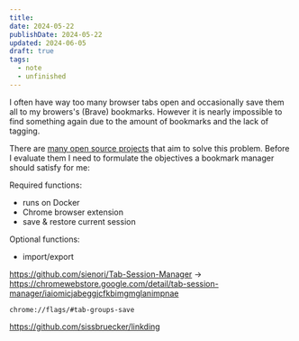 ```yaml
---
title: 
date: 2024-05-22
publishDate: 2024-05-22
updated: 2024-06-05
draft: true
tags:
  - note
  - unfinished
---
```

 
I often have way too many browser tabs open and occasionally save them all to my browers's (Brave) bookmarks. However it is nearly impossible to find something again due to the amount of bookmarks and the lack of tagging.

There are [many open source projects](https://github.com/awesome-selfhosted/awesome-selfhosted?tab=readme-ov-file#bookmarks-and-link-sharing) that aim to solve this problem. Before I evaluate them I need to formulate the objectives a bookmark manager should satisfy for me:

Required functions:
- runs on Docker
- Chrome browser extension
- save & restore current session

Optional functions:
- import/export


https://github.com/sienori/Tab-Session-Manager -> https://chromewebstore.google.com/detail/tab-session-manager/iaiomicjabeggjcfkbimgmglanimpnae

`chrome://flags/#tab-groups-save`

https://github.com/sissbruecker/linkding